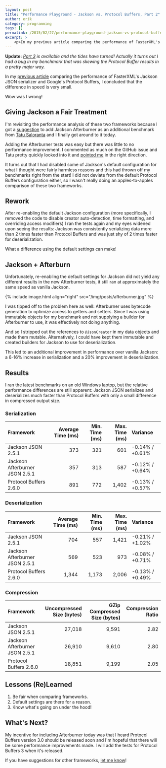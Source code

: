 ```yaml
---
layout: post
title: "Performance Playground - Jackson vs. Protocol Buffers, Part 2"
author: erik
category: programming
tags: []
permalink: /2015/02/27/performance-playground-jackson-vs-protocol-buffers-part-2
excerpt: >
    <p>In my previous article comparing the performance of FasterXML's Jackson JSON serializer and Google's Protocol Buffers, I concluded that the difference in speed is very small.</p>Wow was I wrong!
---
```


**Update:** *[Part 3](http://technicalrex.com/2015/06/25/performance-playground-jackson-vs-protocol-buffers-part-3/) is available and the tides have turned! Actually it turns out I had a bug in my benchmark that was skewing the Protocol Buffer results in a pretty major way.*

In my [previous article](http://technicalrex.com/2014/06/23/performance-playground-jackson-vs-protocol-buffers/) comparing the performance of FasterXML's Jackson JSON serializer and Google's Protocol Buffers, I concluded that the difference in speed is very small.

Wow was I wrong!

## Giving Jackson a Fair Treatment

I'm revisiting the performance analysis of these two frameworks because I got a [suggestion](https://github.com/egillespie/performance-playground/issues/1) to add Jackson Afterburner as an additional benchmark from [Tatu Saloranta](https://twitter.com/cowtowncoder) and I finally got around to it today.

Adding the Afterburner tests was easy but there was little to no performance improvement. I commented as much on the GitHub issue and Tatu pretty quickly looked into it and [pointed me](http://www.cowtowncoder.com/blog/archives/2010/04/entry_396.html) in the right direction.

It turns out that I had disabled some of Jackson's default configuration for what I thought were fairly harmless reasons and this had thrown off my benchmarks right from the start! I did not deviate from the default Protocol Buffers configuration either, so I wasn't really doing an apples-to-apples comparison of these two frameworks.

## Rework

After re-enabling the default Jackson configuration (more specifically, I removed the code to disable creator auto-detection, time formatting, and overriding access modifiers) I ran the tests again and my eyes widened upon seeing the results: Jackson was consistently serializing data more than 2 times faster than Protocol Buffers and was just shy of 2 times faster for deserialization.

What a difference using the default settings can make!

## Jackson + Afterburn

Unfortunately, re-enabling the default settings for Jackson did not yield any different results in the new Afterburner tests, it still ran at approximately the same speed as vanilla Jackson.

{% include image.html align="right" src="/img/posts/afterburner.jpg" %}

I was tipped off to the problem here as well: Afterburner uses bytecode generation to optimize access to getters and setters. Since I was using immutable objects for my benchmark and not supplying a builder for Afterburner to use, it was effectively not doing anything.

And so I stripped out the references to `@JsonCreator` in my data objects and made them mutable. Alternatively, I could have kept them immutable and created builders for Jackson to use for deserialization.

This led to an additional improvement in performance over vanilla Jackson: a 6-16% increase in serialization and a 20% improvement in deserialization.

## Results

I ran the latest benchmarks on an old Windows laptop, but the relative performance differences are still apparent: Jackson JSON serializes and deserializes much faster than Protocol Buffers with only a small difference in compressed output size.

### Serialization

| Framework | Average Time (ms) | Min. Time (ms) | Max. Time (ms) | Variance |
| :-------- | ----------------: | -------------: | -------------: | :------- |
| Jackson JSON 2.5.1 | 373 | 321 | 601 | -0.14% / +0.61% |
| Jackson Afterburner JSON 2.5.1 | 357 | 313 | 587 | -0.12% / +0.64% |
| Protocol Buffers 2.6.0 | 891 | 772 | 1,402 | -0.13% / +0.57% |

### Deserialization

| Framework | Average Time (ms) | Min. Time (ms) | Max. Time (ms) | Variance |
| :-------- | ----------------: | -------------: | -------------: | :------- |
| Jackson JSON 2.5.1 | 704 | 557 | 1,421 | -0.21% / +1.02% |
| Jackson Afterburner JSON 2.5.1 | 569 | 523 | 973 | -0.08% / +0.71% |
| Protocol Buffers 2.6.0 | 1,344 | 1,173 | 2,006 | -0.13% / +0.49% |

### Compression

| Framework | Uncompressed Size (bytes) | GZip Compressed Size (bytes) | Compression Ratio |
| :-------- | ------------------------: | ---------------------------: | ----------------: |
| Jackson JSON 2.5.1 | 27,018 | 9,591 | 2.82 |
| Jackson Afterburner JSON 2.5.1 | 26,910 | 9,610 | 2.80 |
| Protocol Buffers 2.6.0 | 18,851 | 9,199 | 2.05 |

## Lessons (Re)Learned

1. Be fair when comparing frameworks.
2. Default settings are there for a reason.
3. Know what's going on under the hood!

## What's Next?

My incentive for including Afterburner today was that I heard Protocol Buffers version 3.0 should be released soon and I'm hopeful that there will be some performance improvements made. I will add the tests for Protocol Buffers 3 when it's released.

If you have suggestions for other frameworks, [let me know](mailto:erik.gillespie@gmail.com)!
